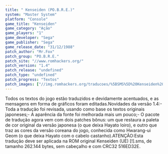 ```yaml
---
title: " Kenseiden (PO.B.R.E.)"
system: "Master System"
platform: "Console"
game_title: "Kenseiden"
game_category: "Ação"
game_players: "1"
game_developer: "Sega"
game_publisher: "Sega"
game_release_date: "31/12/1988"
patch_author: "Mr.Fox"
patch_group: "PO.B.R.E."
patch_site: "//www.romhackers.org/"
patch_version: "1.4"
patch_release: "undefined"
patch_type: "undefined"
patch_progress: "Textos"
patch_images: ["//img.romhackers.org/traducoes/%5BSMS%5D%20Kenseiden%20-%20POBRE%20-%201.png","//img.romhackers.org/traducoes/%5BSMS%5D%20Kenseiden%20-%20POBRE%20-%202.png","//img.romhackers.org/traducoes/%5BSMS%5D%20Kenseiden%20-%20POBRE%20-%203.png"]
---
```

Todos os textos do jogo estão traduzidos e devidamente acentuados, e as mensagens em forma de gráficos foram editadas.Novidades da versão 1.4:- Toda a tradução foi revisada, usando como base os textos originais japoneses;- A aparência da fonte foi melhorada mais um pouco;- O pacote de tradução agora vem com dois patches bônus: um que restaura a paleta de cor original da versão japonesa (o que deixa Hayato loiro), e outro que traz as cores da versão coreana do jogo, conhecida como Hwarang-ui Geom (o que deixa Hayato com o cabelo castanho).ATENÇÃO:Esta tradução deve ser aplicada na ROM original Kenseiden (UE) [!].sms, de tamanho 262.144 bytes, sem cabeçalho e com CRC32 516ED32E.